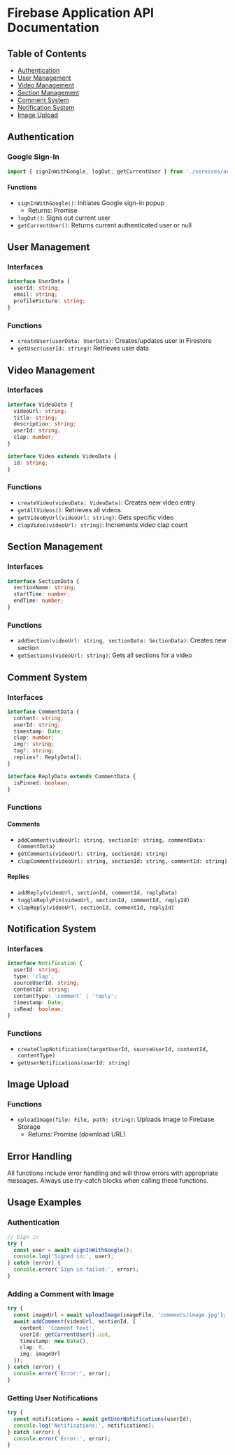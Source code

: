 # Firebase Application API Documentation

## Table of Contents
- [Authentication](#authentication)
- [User Management](#user-management)
- [Video Management](#video-management)
- [Section Management](#section-management)
- [Comment System](#comment-system)
- [Notification System](#notification-system)
- [Image Upload](#image-upload)

## Authentication

### Google Sign-In
```typescript
import { signInWithGoogle, logOut, getCurrentUser } from './services/auth';
```

#### Functions
- `signInWithGoogle()`: Initiates Google sign-in popup
  - Returns: Promise<UserCredential>
- `logOut()`: Signs out current user
- `getCurrentUser()`: Returns current authenticated user or null

## User Management

### Interfaces
```typescript
interface UserData {
  userId: string;
  email: string;
  profilePicture: string;
}
```

### Functions
- `createUser(userData: UserData)`: Creates/updates user in Firestore
- `getUser(userId: string)`: Retrieves user data

## Video Management

### Interfaces
```typescript
interface VideoData {
  videoUrl: string;
  title: string;
  description: string;
  userId: string;
  clap: number;
}

interface Video extends VideoData {
  id: string;
}
```

### Functions
- `createVideo(videoData: VideoData)`: Creates new video entry
- `getAllVideos()`: Retrieves all videos
- `getVideoByUrl(videoUrl: string)`: Gets specific video
- `clapVideo(videoUrl: string)`: Increments video clap count

## Section Management

### Interfaces
```typescript
interface SectionData {
  sectionName: string;
  startTime: number;
  endTime: number;
}
```

### Functions
- `addSection(videoUrl: string, sectionData: SectionData)`: Creates new section
- `getSections(videoUrl: string)`: Gets all sections for a video

## Comment System

### Interfaces
```typescript
interface CommentData {
  content: string;
  userId: string;
  timestamp: Date;
  clap: number;
  img?: string;
  tag?: string;
  replies?: ReplyData[];
}

interface ReplyData extends CommentData {
  isPinned: boolean;
}
```

### Functions
#### Comments
- `addComment(videoUrl: string, sectionId: string, commentData: CommentData)`
- `getComments(videoUrl: string, sectionId: string)`
- `clapComment(videoUrl: string, sectionId: string, commentId: string)`

#### Replies
- `addReply(videoUrl, sectionId, commentId, replyData)`
- `toggleReplyPin(videoUrl, sectionId, commentId, replyId)`
- `clapReply(videoUrl, sectionId, commentId, replyId)`

## Notification System

### Interfaces
```typescript
interface Notification {
  userId: string;
  type: 'clap';
  sourceUserId: string;
  contentId: string;
  contentType: 'comment' | 'reply';
  timestamp: Date;
  isRead: boolean;
}
```

### Functions
- `createClapNotification(targetUserId, sourceUserId, contentId, contentType)`
- `getUserNotifications(userId: string)`

## Image Upload

### Functions
- `uploadImage(file: File, path: string)`: Uploads image to Firebase Storage
  - Returns: Promise<string> (download URL)

## Error Handling
All functions include error handling and will throw errors with appropriate messages. Always use try-catch blocks when calling these functions.

## Usage Examples

### Authentication
```typescript
// Sign in
try {
  const user = await signInWithGoogle();
  console.log('Signed in:', user);
} catch (error) {
  console.error('Sign in failed:', error);
}
```

### Adding a Comment with Image
```typescript
try {
  const imageUrl = await uploadImage(imageFile, 'comments/image.jpg');
  await addComment(videoUrl, sectionId, {
    content: 'Comment text',
    userId: getCurrentUser().uid,
    timestamp: new Date(),
    clap: 0,
    img: imageUrl
  });
} catch (error) {
  console.error('Error:', error);
}
```

### Getting User Notifications
```typescript
try {
  const notifications = await getUserNotifications(userId);
  console.log('Notifications:', notifications);
} catch (error) {
  console.error('Error:', error);
}
```
